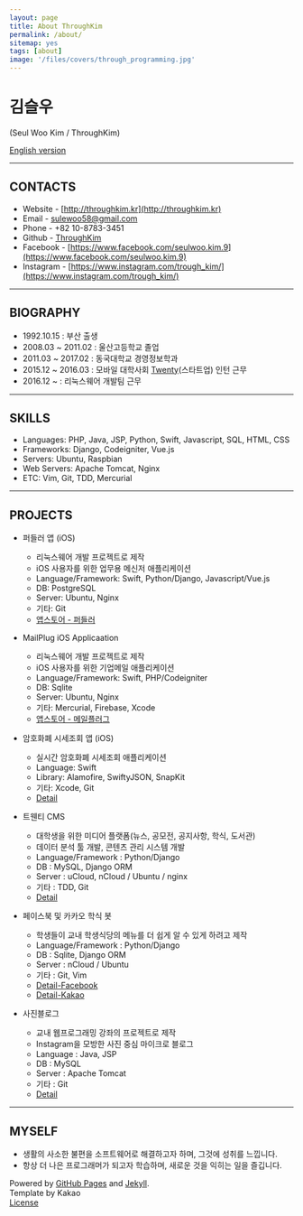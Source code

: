 ```yaml
---
layout: page
title: About ThroughKim
permalink: /about/
sitemap: yes
tags: [about]
image: '/files/covers/through_programming.jpg'
---
```


# 김슬우
(Seul Woo Kim / ThroughKim)  
  
[English version](http://throughkim.kr/about_eng/)

---

## CONTACTS

* Website - [http://throughkim.kr](http://throughkim.kr)
* Email - [sulewoo58@gmail.com](mailto:sulewoo58@gmail.com)
* Phone - +82 10-8783-3451
* Github - [ThroughKim](https://github.com/ThroughKim)
* Facebook - [https://www.facebook.com/seulwoo.kim.9](https://www.facebook.com/seulwoo.kim.9)
* Instagram - [https://www.instagram.com/trough_kim/](https://www.instagram.com/trough_kim/)

---

## BIOGRAPHY

* 1992.10.15 : 부산 출생
* 2008.03 ~ 2011.02  : 울산고등학교 졸업
* 2011.03 ~ 2017.02 : 동국대학교 경영정보학과
* 2015.12 ~ 2016.03  : 모바일 대학사회 [Twenty](https://www.facebook.com/withtwenty/)(스타트업) 인턴 근무
* 2016.12 ~ : 리눅스웨어 개발팀 근무

---

## SKILLS

* Languages: PHP, Java, JSP, Python, Swift, Javascript, SQL, HTML, CSS
* Frameworks: Django, Codeigniter, Vue.js
* Servers: Ubuntu, Raspbian
* Web Servers: Apache Tomcat, Nginx
* ETC: Vim, Git, TDD, Mercurial

---

## PROJECTS

 * 퍼들러 앱 (iOS)
    - 리눅스웨어 개발 프로젝트로 제작
    - iOS 사용자를 위한 업무용 메신저 애플리케이션
    - Language/Framework: Swift, Python/Django, Javascript/Vue.js
    - DB: PostgreSQL
    - Server: Ubuntu, Nginx
    - 기타: Git
    - [앱스토어 - 퍼들러](https://itunes.apple.com/us/app/%ED%8D%BC%EB%93%A4%EB%9F%AC-be-simple-together/id1211526005?mt=8&uo=4)

 * MailPlug iOS Applicaation
    - 리눅스웨어 개발 프로젝트로 제작
    - iOS 사용자를 위한 기업메일 애플리케이션
    - Language/Framework: Swift, PHP/Codeigniter
    - DB: Sqlite
    - Server: Ubuntu, Nginx
    - 기타: Mercurial, Firebase, Xcode
    - [앱스토어 - 메일플러그](https://itunes.apple.com/us/app/%EB%A9%94%EC%9D%BC%ED%94%8C%EB%9F%AC%EA%B7%B8/id1253780302)

 * 암호화폐 시세조회 앱 (iOS)
    - 실시간 암호화폐 시세조회 애플리케이션
    - Language: Swift
    - Library: Alamofire, SwiftyJSON, SnapKit
    - 기타: Xcode, Git
    - [Detail](http://throughkim.kr/2018/01/12/cryptocurrency-premium-app/)

 * 트웬티 CMS
    - 대학생을 위한 미디어 플랫폼(뉴스, 공모전, 공지사항, 학식, 도서관)
    - 데이터 분석 툴 개발, 콘텐츠 관리 시스템 개발
    - Language/Framework : Python/Django
    - DB : MySQL, Django ORM
    - Server : uCloud, nCloud / Ubuntu / nginx
    - 기타 : TDD, Git
    - [Detail](http://throughkim.kr/2016/10/18/pf-twenty-cms/)

 * 페이스북 및 카카오 학식 봇
    - 학생들이 교내 학생식당의 메뉴를 더 쉽게 알 수 있게 하려고 제작
    - Language/Framework : Python/Django
    - DB : Sqlite, Django ORM
    - Server : nCloud / Ubuntu
    - 기타 : Git, Vim
    - [Detail-Facebook](http://throughkim.kr/2016/10/18/pf-facebook-haksikbot/)
    - [Detail-Kakao](http://throughkim.kr/2016/10/18/pf-kakao-haksik/)

 * 사진블로그
    - 교내 웹프로그래밍 강좌의 프로젝트로 제작
    - Instagram을 모방한 사진 중심 마이크로 블로그
    - Language : Java, JSP
    - DB : MySQL
    - Server : Apache Tomcat
    - 기타 : Git
    - [Detail](http://throughkim.kr/2016/10/18/pf-photoblog/)


---

## MYSELF

* 생활의 사소한 불편을 소프트웨어로 해결하고자 하며, 그것에 성취를 느낍니다.
* 항상 더 나은 프로그래머가 되고자 학습하며, 새로운 것을 익히는 일을 즐깁니다.
  
  

  
Powered by [GitHub Pages](https://pages.github.com) and [Jekyll](https://jekyllrb.com).  
Template by Kakao  
[License](/license)

